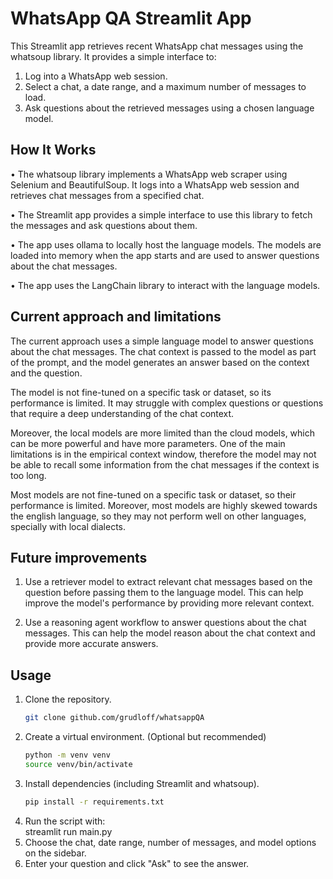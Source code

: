 # WhatsApp QA Streamlit App

This Streamlit app retrieves recent WhatsApp chat messages using the whatsoup library. It provides a simple interface to:
1. Log into a WhatsApp web session.
2. Select a chat, a date range, and a maximum number of messages to load.
3. Ask questions about the retrieved messages using a chosen language model.

## How It Works
• The whatsoup library implements a WhatsApp web scraper using Selenium and BeautifulSoup. It logs into a WhatsApp web session and retrieves chat messages from a specified chat.

• The Streamlit app provides a simple interface to use this library to fetch the messages and ask questions about them.

• The app uses ollama to locally host the language models. The models are loaded into memory when the app starts and are used to answer questions about the chat messages.

• The app uses the LangChain library to interact with the language models.

## Current approach and limitations

The current approach uses a simple language model to answer questions about the chat messages. The chat context is passed to the model as part of the prompt, and the model generates an answer based on the context and the question.

The model is not fine-tuned on a specific task or dataset, so its performance is limited. It may struggle with complex questions or questions that require a deep understanding of the chat context.

Moreover, the local models are more limited than the cloud models, which can be more powerful and have more parameters. One of the main limitations is in the empirical context window, therefore the model may not be able to recall some information from the chat messages if the context is too long.

Most models are not fine-tuned on a specific task or dataset, so their performance is limited. Moreover, most models are highly skewed towards the english language, so they may not perform well on other languages, specially with local dialects.

## Future improvements

1. Use a retriever model to extract relevant chat messages based on the question before passing them to the language model. This can help improve the model's performance by providing more relevant context.

2. Use a reasoning agent workflow to answer questions about the chat messages. This can help the model reason about the chat context and provide more accurate answers.

## Usage
1. Clone the repository.
    ```bash
    git clone github.com/grudloff/whatsappQA
    ```
1. Create a virtual environment. (Optional but recommended)
    ```bash
    python -m venv venv
    source venv/bin/activate
    ```
1. Install dependencies (including Streamlit and whatsoup).
    ```bash
    pip install -r requirements.txt
    ```
1. Run the script with:  
    streamlit run main.py  
3. Choose the chat, date range, number of messages, and model options on the sidebar.  
4. Enter your question and click "Ask" to see the answer.
